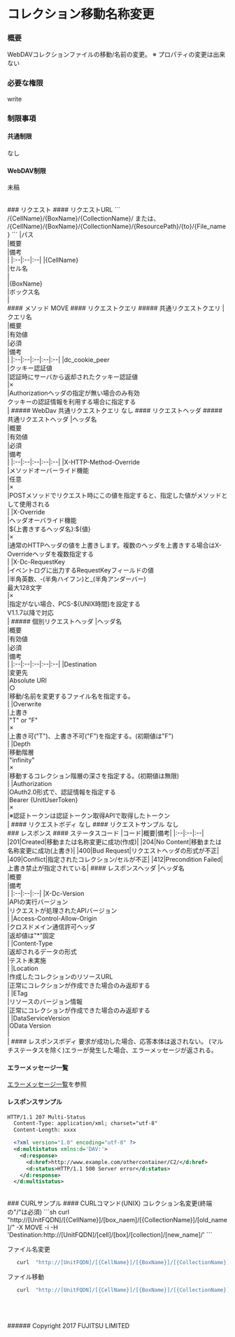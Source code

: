 # コレクション移動名称変更
### 概要
WebDAVコレクションファイルの移動/名前の変更。
※ プロパティの変更は出来ない
### 必要な権限
write
### 制限事項
#### 共通制限
なし
#### WebDAV制限
未稿

<br>
### リクエスト
#### リクエストURL
```
/{CellName}/{BoxName}/{CollectionName}/
または、
/{CellName}/{BoxName}/{CollectionName}/{ResourcePath}/{to}/{File_name}
```
|パス<br>|概要<br>|備考<br>|
|:--|:--|:--|
|{CellName}<br>|セル名<br>| <br>
|{BoxName}<br>|ボックス名<br>| <br>
#### メソッド
MOVE
#### リクエストクエリ
##### 共通リクエストクエリ
|クエリ名<br>|概要<br>|有効値<br>|必須<br>|備考<br>|
|:--|:--|:--|:--|:--|
|dc_cookie_peer<br>|クッキー認証値<br>|認証時にサーバから返却されたクッキー認証値<br>|×<br>|Authorizationヘッダの指定が無い場合のみ有効<br>クッキーの認証情報を利用する場合に指定する<br>|
##### WebDav 共通リクエストクエリ
なし
#### リクエストヘッダ
##### 共通リクエストヘッダ
|ヘッダ名<br>|概要<br>|有効値<br>|必須<br>|備考<br>|
|:--|:--|:--|:--|:--|
|X-HTTP-Method-Override<br>|メソッドオーバーライド機能<br>|任意<br>|×<br>|POSTメソッドでリクエスト時にこの値を指定すると、指定した値がメソッドとして使用される<br>|
|X-Override<br>|ヘッダオーバライド機能<br>|${上書きするヘッダ名}:${値}<br>|×<br>|通常のHTTPヘッダの値を上書きします。複数のヘッダを上書きする場合はX-Overrideヘッダを複数指定する<br>|
|X-Dc-RequestKey<br>|イベントログに出力するRequestKeyフィールドの値<br>|半角英数、-(半角ハイフン)と_(半角アンダーバー)<br>最大128文字<br>|×<br>|指定がない場合、PCS-${UNIX時間}を設定する<br>V1.1.7以降で対応<br>|
##### 個別リクエストヘッダ
|ヘッダ名<br>|概要<br>|有効値<br>|必須<br>|備考<br>|
|:--|:--|:--|:--|:--|
|Destination<br>|変更先<br>|Absolute URI<br>|○<br>|移動/名前を変更するファイル名を指定する。<br> |
|Overwrite<br>|上書き<br>|"T" or "F"<br>|×<br>|上書き可("T")、上書き不可("F")を指定する。(初期値は"F")<br>|
|Depth<br>|移動階層<br>|"infinity"<br>|×<br>|移動するコレクション階層の深さを指定する。(初期値は無限)<br>|
|Authorization<br>|OAuth2.0形式で、認証情報を指定する<br>|Bearer {UnitUserToken}<br>|×<br>|※認証トークンは認証トークン取得APIで取得したトークン<br>|
#### リクエストボディ
なし
#### リクエストサンプル
なし

<br>
### レスポンス
#### ステータスコード
|コード<bar>|概要<bar>|備考<bar>|
|:--|:--|:--|
|201<bar>|Created<bar>|移動または名称変更に成功(作成)<bar>|
|204<bar>|No Content<bar>|移動または名称変更に成功(上書き)<bar>|
|400<bar>|Bud Request<bar>|リクエストヘッダの形式が不正<bar>|
|409<bar>|Conflict<bar>|指定されたコレクション/セルが不正<bar>|
|412<bar>|Precondition Failed<bar>|上書き禁止が指定されている<bar>|
#### レスポンスヘッダ
|ヘッダ名<br>|概要<br>|備考<br>|
|:--|:--|:--|
|X-Dc-Version<br>|APIの実行バージョン<br>|リクエストが処理されたAPIバージョン<br>|
|Access-Control-Allow-Origin<br>|クロスドメイン通信許可ヘッダ<br>|返却値は"*"固定<br>|
|Content-Type<br>|返却されるデータの形式<br>|テスト未実施<br>|
|Location<br>|作成したコレクションのリソースURL<br>|正常にコレクションが作成できた場合のみ返却する<br>|
|ETag<br>|リソースのバージョン情報<br>|正常にコレクションが作成できた場合のみ返却する<br>|
|DataServiceVersion<br>|OData Version<br>|<br>|
#### レスポンスボディ
要求が成功した場合、応答本体は返されない。
(マルチステータスを除く)エラーが発生した場合、エラーメッセージが返される。

#### エラーメッセージ一覧
[エラーメッセージ一覧](198_エラーメッセージ一覧.html)を参照
#### レスポンスサンプル
```xml
HTTP/1.1 207 Multi-Status
  Content-Type: application/xml; charset="utf-8"
  Content-Length: xxxx

  <?xml version="1.0" encoding="utf-8" ?>
  <d:multistatus xmlns:d='DAV:'>
    <d:response>
      <d:href>http://www.example.com/othercontainer/C2/</d:href>
      <d:status>HTTP/1.1 500 Server error</d:status>
    </d:response>
  </d:multistatus>
```

<br>
### CURLサンプル
#### CURLコマンド(UNIX)
コレクション名変更(終端の"/"は必須)
```sh
   curl "http://[UnitFQDN]/[{CellName}]/[box_naem]/[{CollectionName}]/[old_name]/" -X MOVE -i -H 'Destination:http://[UnitFQDN]/[cell]/[box]/[collection]/[new_name]/'
```

ファイル名変更
```sh
   curl  "http://[UnitFQDN]/[{CellName}]/[{BoxName}]/[{CollectionName}]/[dir]/old.txt" -X MOVE -i -H 'Destination:http://[UnitFQDN]/[{CellName}]/[{BoxName}]/[{CollectionName}]/[dir]/new.txt'
```

ファイル移動
```sh
   curl  "http://[UnitFQDN]/[{CellName}]/[{BoxName}]/[{CollectionName}]/[from]/file.txt" -X MOVE -i -H 'Destination:http://[UnitFQDN]/[{CellName}]/[{BoxName}]/[{CollectionName}]/[to]/file.txt'
```
<br>
<br>
<br>
###### Copyright 2017    FUJITSU LIMITED
